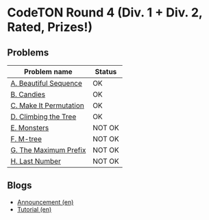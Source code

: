 # CodeTON Round 4 (Div. 1 + Div. 2, Rated, Prizes!)

## Problems

|Problem name|Status|
|------------|---------|
| [A. Beautiful Sequence](problems/A._Beautiful_Sequence.md)|OK|
| [B. Candies](problems/B._Candies.md)|OK|
| [C. Make It Permutation](problems/C._Make_It_Permutation.md)|OK|
| [D. Climbing the Tree](problems/D._Climbing_the_Tree.md)|OK|
| [E. Monsters](problems/E._Monsters.md)|NOT OK|
| [F. M-tree](problems/F._M-tree.md)|NOT OK|
| [G. The Maximum Prefix](problems/G._The_Maximum_Prefix.md)|NOT OK|
| [H. Last Number](problems/H._Last_Number.md)|NOT OK|
## Blogs

- [Announcement (en)](blogs/Announcement_(en).md)
- [Tutorial (en)](blogs/Tutorial_(en).md)
